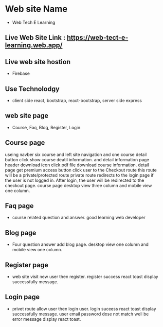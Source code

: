 # Web site Name

* Web Tech E Learning

## Live Web Site Link : https://web-tect-e-learning.web.app/

## Live web site hostion

* Firebase

## Use Technolodgy

* client side react, bootstrap, react-bootstrap, server side express

## web site page

* Course, Faq, Blog, Register, Login

## Course page

useing navber six course and left site navigation and one course detail button click  show course deatil information. and detail information page header download icon click pdf file download course information. detail page get premium access button click user to the Checkout route this route will be a private/protected route private route redirects to the login page if the user is not logged in. After login, the user will be redirected to the checkout page. course page desktop view three column and mobile view one column.

## Faq page

* course related question and answer. good learning web developer

## Blog page

* Four question answer add blog page.  desktop  view one column and mobile view one column.

##  Register page

* web site visit new user then register. register success react toast display successfully message.

## Login page

* privet route allow user then login user. login suceess react toast display successfully message.
user email password dose not match well be error message display react toast.